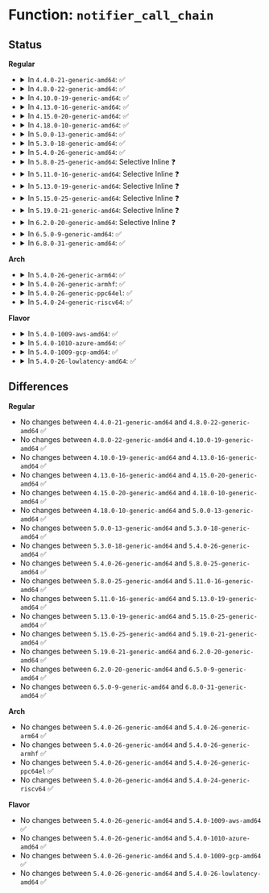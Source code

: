 # Function: <code>notifier_call_chain</code>

## Status
<b>Regular</b>
<ul>
<li>
<details>
<summary>In <code>4.4.0-21-generic-amd64</code>: ✅</summary>

```c
int notifier_call_chain(struct notifier_block * * nl, long unsigned int val, void * v, int nr_to_call, int * nr_calls)
```

```json
{
  "name": "notifier_call_chain",
  "collision_type": "Unique Static",
  "inline_type": "No",
  "funcs": [
    {
      "addr": 18446744071579505600,
      "name": "notifier_call_chain",
      "external": false,
      "loc": "kernel/notifier.c:74",
      "file": "kernel/notifier.c",
      "inline": "seen, unknown",
      "caller_inline": [],
      "caller_func": [
        "kernel/notifier.c:raw_notifier_call_chain",
        "kernel/notifier.c:notify_die",
        "kernel/notifier.c:__blocking_notifier_call_chain",
        "kernel/notifier.c:__srcu_notifier_call_chain"
      ]
    }
  ],
  "symbols": [
    {
      "addr": 18446744071579505600,
      "name": "notifier_call_chain",
      "section": ".text",
      "bind": "STB_LOCAL",
      "size": 106
    }
  ]
}
```
</details>
</li>
<li>
<details>
<summary>In <code>4.8.0-22-generic-amd64</code>: ✅</summary>

```c
int notifier_call_chain(struct notifier_block * * nl, long unsigned int val, void * v, int nr_to_call, int * nr_calls)
```

```json
{
  "name": "notifier_call_chain",
  "collision_type": "Unique Static",
  "inline_type": "No",
  "funcs": [
    {
      "addr": 18446744071579519712,
      "name": "notifier_call_chain",
      "external": false,
      "loc": "kernel/notifier.c:74",
      "file": "kernel/notifier.c",
      "inline": "seen, unknown",
      "caller_inline": [],
      "caller_func": [
        "kernel/notifier.c:notify_die",
        "kernel/notifier.c:__srcu_notifier_call_chain",
        "kernel/notifier.c:raw_notifier_call_chain",
        "kernel/notifier.c:__blocking_notifier_call_chain"
      ]
    }
  ],
  "symbols": [
    {
      "addr": 18446744071579519712,
      "name": "notifier_call_chain",
      "section": ".text",
      "bind": "STB_LOCAL",
      "size": 106
    }
  ]
}
```
</details>
</li>
<li>
<details>
<summary>In <code>4.10.0-19-generic-amd64</code>: ✅</summary>

```c
int notifier_call_chain(struct notifier_block * * nl, long unsigned int val, void * v, int nr_to_call, int * nr_calls)
```

```json
{
  "name": "notifier_call_chain",
  "collision_type": "Unique Static",
  "inline_type": "No",
  "funcs": [
    {
      "addr": 18446744071579543360,
      "name": "notifier_call_chain",
      "external": false,
      "loc": "kernel/notifier.c:74",
      "file": "kernel/notifier.c",
      "inline": "seen, unknown",
      "caller_inline": [],
      "caller_func": [
        "kernel/notifier.c:notify_die",
        "kernel/notifier.c:__srcu_notifier_call_chain",
        "kernel/notifier.c:raw_notifier_call_chain",
        "kernel/notifier.c:__blocking_notifier_call_chain"
      ]
    }
  ],
  "symbols": [
    {
      "addr": 18446744071579543360,
      "name": "notifier_call_chain",
      "section": ".text",
      "bind": "STB_LOCAL",
      "size": 106
    }
  ]
}
```
</details>
</li>
<li>
<details>
<summary>In <code>4.13.0-16-generic-amd64</code>: ✅</summary>

```c
int notifier_call_chain(struct notifier_block * * nl, long unsigned int val, void * v, int nr_to_call, int * nr_calls)
```

```json
{
  "name": "notifier_call_chain",
  "collision_type": "Unique Static",
  "inline_type": "No",
  "funcs": [
    {
      "addr": 18446744071579529920,
      "name": "notifier_call_chain",
      "external": false,
      "loc": "kernel/notifier.c:74",
      "file": "kernel/notifier.c",
      "inline": "seen, unknown",
      "caller_inline": [],
      "caller_func": [
        "kernel/notifier.c:notify_die",
        "kernel/notifier.c:__srcu_notifier_call_chain",
        "kernel/notifier.c:raw_notifier_call_chain"
      ]
    }
  ],
  "symbols": [
    {
      "addr": 18446744071579529920,
      "name": "notifier_call_chain",
      "section": ".text",
      "bind": "STB_LOCAL",
      "size": 106
    }
  ]
}
```
</details>
</li>
<li>
<details>
<summary>In <code>4.15.0-20-generic-amd64</code>: ✅</summary>

```c
int notifier_call_chain(struct notifier_block * * nl, long unsigned int val, void * v, int nr_to_call, int * nr_calls)
```

```json
{
  "name": "notifier_call_chain",
  "collision_type": "Unique Static",
  "inline_type": "No",
  "funcs": [
    {
      "addr": 18446744071579556416,
      "name": "notifier_call_chain",
      "external": false,
      "loc": "kernel/notifier.c:74",
      "file": "kernel/notifier.c",
      "inline": "seen, unknown",
      "caller_inline": [],
      "caller_func": [
        "kernel/notifier.c:notify_die",
        "kernel/notifier.c:__srcu_notifier_call_chain",
        "kernel/notifier.c:raw_notifier_call_chain"
      ]
    }
  ],
  "symbols": [
    {
      "addr": 18446744071579556416,
      "name": "notifier_call_chain",
      "section": ".text",
      "bind": "STB_LOCAL",
      "size": 108
    }
  ]
}
```
</details>
</li>
<li>
<details>
<summary>In <code>4.18.0-10-generic-amd64</code>: ✅</summary>

```c
int notifier_call_chain(struct notifier_block * * nl, long unsigned int val, void * v, int nr_to_call, int * nr_calls)
```

```json
{
  "name": "notifier_call_chain",
  "collision_type": "Unique Static",
  "inline_type": "No",
  "funcs": [
    {
      "addr": 18446744071579584688,
      "name": "notifier_call_chain",
      "external": false,
      "loc": "kernel/notifier.c:74",
      "file": "kernel/notifier.c",
      "inline": "seen, unknown",
      "caller_inline": [],
      "caller_func": [
        "kernel/notifier.c:notify_die",
        "kernel/notifier.c:__srcu_notifier_call_chain",
        "kernel/notifier.c:raw_notifier_call_chain"
      ]
    }
  ],
  "symbols": [
    {
      "addr": 18446744071579584688,
      "name": "notifier_call_chain",
      "section": ".text",
      "bind": "STB_LOCAL",
      "size": 108
    }
  ]
}
```
</details>
</li>
<li>
<details>
<summary>In <code>5.0.0-13-generic-amd64</code>: ✅</summary>

```c
int notifier_call_chain(struct notifier_block * * nl, long unsigned int val, void * v, int nr_to_call, int * nr_calls)
```

```json
{
  "name": "notifier_call_chain",
  "collision_type": "Unique Static",
  "inline_type": "No",
  "funcs": [
    {
      "addr": 18446744071579621888,
      "name": "notifier_call_chain",
      "external": false,
      "loc": "kernel/notifier.c:74",
      "file": "kernel/notifier.c",
      "inline": "seen, unknown",
      "caller_inline": [],
      "caller_func": [
        "kernel/notifier.c:notify_die",
        "kernel/notifier.c:__srcu_notifier_call_chain",
        "kernel/notifier.c:raw_notifier_call_chain"
      ]
    }
  ],
  "symbols": [
    {
      "addr": 18446744071579621888,
      "name": "notifier_call_chain",
      "section": ".text",
      "bind": "STB_LOCAL",
      "size": 108
    }
  ]
}
```
</details>
</li>
<li>
<details>
<summary>In <code>5.3.0-18-generic-amd64</code>: ✅</summary>

```c
int notifier_call_chain(struct notifier_block * * nl, long unsigned int val, void * v, int nr_to_call, int * nr_calls)
```

```json
{
  "name": "notifier_call_chain",
  "collision_type": "Unique Static",
  "inline_type": "No",
  "funcs": [
    {
      "addr": 18446744071579646544,
      "name": "notifier_call_chain",
      "external": false,
      "loc": "kernel/notifier.c:76",
      "file": "kernel/notifier.c",
      "inline": "seen, unknown",
      "caller_inline": [],
      "caller_func": [
        "kernel/notifier.c:notify_die",
        "kernel/notifier.c:__srcu_notifier_call_chain",
        "kernel/notifier.c:raw_notifier_call_chain"
      ]
    }
  ],
  "symbols": [
    {
      "addr": 18446744071579646544,
      "name": "notifier_call_chain",
      "section": ".text",
      "bind": "STB_LOCAL",
      "size": 119
    }
  ]
}
```
</details>
</li>
<li>
<details>
<summary>In <code>5.4.0-26-generic-amd64</code>: ✅</summary>

```c
int notifier_call_chain(struct notifier_block * * nl, long unsigned int val, void * v, int nr_to_call, int * nr_calls)
```

```json
{
  "name": "notifier_call_chain",
  "collision_type": "Unique Static",
  "inline_type": "No",
  "funcs": [
    {
      "addr": 18446744071579683680,
      "name": "notifier_call_chain",
      "external": false,
      "loc": "kernel/notifier.c:76",
      "file": "kernel/notifier.c",
      "inline": "seen, unknown",
      "caller_inline": [],
      "caller_func": [
        "kernel/notifier.c:notify_die",
        "kernel/notifier.c:__srcu_notifier_call_chain",
        "kernel/notifier.c:raw_notifier_call_chain"
      ]
    }
  ],
  "symbols": [
    {
      "addr": 18446744071579683680,
      "name": "notifier_call_chain",
      "section": ".text",
      "bind": "STB_LOCAL",
      "size": 119
    }
  ]
}
```
</details>
</li>
<li>
<details>
<summary>In <code>5.8.0-25-generic-amd64</code>: Selective Inline ❓</summary>

```c
int notifier_call_chain(struct notifier_block * * nl, long unsigned int val, void * v, int nr_to_call, int * nr_calls)
```

```json
{
  "name": "notifier_call_chain",
  "collision_type": "Unique Static",
  "inline_type": "Selective",
  "funcs": [
    {
      "addr": 18446744071579725456,
      "name": "notifier_call_chain",
      "external": false,
      "loc": "kernel/notifier.c:64",
      "file": "kernel/notifier.c",
      "inline": "not declared, inlined",
      "caller_inline": [
        "kernel/notifier.c:notify_die",
        "kernel/notifier.c:raw_notifier_call_chain"
      ],
      "caller_func": [
        "kernel/notifier.c:__srcu_notifier_call_chain"
      ]
    }
  ],
  "symbols": [
    {
      "addr": 18446744071579723552,
      "name": "notifier_call_chain",
      "section": ".text",
      "bind": "STB_LOCAL",
      "size": 108
    }
  ]
}
```
</details>
</li>
<li>
<details>
<summary>In <code>5.11.0-16-generic-amd64</code>: Selective Inline ❓</summary>

```c
int notifier_call_chain(struct notifier_block * * nl, long unsigned int val, void * v, int nr_to_call, int * nr_calls)
```

```json
{
  "name": "notifier_call_chain",
  "collision_type": "Unique Static",
  "inline_type": "Selective",
  "funcs": [
    {
      "addr": 18446744071579703600,
      "name": "notifier_call_chain",
      "external": false,
      "loc": "kernel/notifier.c:64",
      "file": "kernel/notifier.c",
      "inline": "not declared, inlined",
      "caller_inline": [
        "kernel/notifier.c:notify_die",
        "kernel/notifier.c:srcu_notifier_call_chain",
        "kernel/notifier.c:raw_notifier_call_chain",
        "kernel/notifier.c:raw_notifier_call_chain_robust",
        "kernel/notifier.c:raw_notifier_call_chain_robust",
        "kernel/notifier.c:atomic_notifier_call_chain_robust",
        "kernel/notifier.c:atomic_notifier_call_chain_robust"
      ],
      "caller_func": []
    }
  ],
  "symbols": [
    {
      "addr": 18446744071579702000,
      "name": "notifier_call_chain",
      "section": ".text",
      "bind": "STB_LOCAL",
      "size": 108
    }
  ]
}
```
</details>
</li>
<li>
<details>
<summary>In <code>5.13.0-19-generic-amd64</code>: Selective Inline ❓</summary>

```c
int notifier_call_chain(struct notifier_block * * nl, long unsigned int val, void * v, int nr_to_call, int * nr_calls)
```

```json
{
  "name": "notifier_call_chain",
  "collision_type": "Unique Static",
  "inline_type": "Selective",
  "funcs": [
    {
      "addr": 18446744071579710736,
      "name": "notifier_call_chain",
      "external": false,
      "loc": "kernel/notifier.c:64",
      "file": "kernel/notifier.c",
      "inline": "not declared, inlined",
      "caller_inline": [
        "kernel/notifier.c:notify_die",
        "kernel/notifier.c:srcu_notifier_call_chain",
        "kernel/notifier.c:raw_notifier_call_chain",
        "kernel/notifier.c:raw_notifier_call_chain_robust",
        "kernel/notifier.c:raw_notifier_call_chain_robust",
        "kernel/notifier.c:atomic_notifier_call_chain_robust",
        "kernel/notifier.c:atomic_notifier_call_chain_robust"
      ],
      "caller_func": []
    }
  ],
  "symbols": [
    {
      "addr": 18446744071579709136,
      "name": "notifier_call_chain",
      "section": ".text",
      "bind": "STB_LOCAL",
      "size": 108
    }
  ]
}
```
</details>
</li>
<li>
<details>
<summary>In <code>5.15.0-25-generic-amd64</code>: Selective Inline ❓</summary>

```c
int notifier_call_chain(struct notifier_block * * nl, long unsigned int val, void * v, int nr_to_call, int * nr_calls)
```

```json
{
  "name": "notifier_call_chain",
  "collision_type": "Unique Static",
  "inline_type": "Selective",
  "funcs": [
    {
      "addr": 18446744071579788960,
      "name": "notifier_call_chain",
      "external": false,
      "loc": "kernel/notifier.c:64",
      "file": "kernel/notifier.c",
      "inline": "not declared, inlined",
      "caller_inline": [
        "kernel/notifier.c:notify_die",
        "kernel/notifier.c:srcu_notifier_call_chain",
        "kernel/notifier.c:raw_notifier_call_chain",
        "kernel/notifier.c:raw_notifier_call_chain_robust",
        "kernel/notifier.c:raw_notifier_call_chain_robust"
      ],
      "caller_func": []
    }
  ],
  "symbols": [
    {
      "addr": 18446744071579787280,
      "name": "notifier_call_chain",
      "section": ".text",
      "bind": "STB_LOCAL",
      "size": 108
    }
  ]
}
```
</details>
</li>
<li>
<details>
<summary>In <code>5.19.0-21-generic-amd64</code>: Selective Inline ❓</summary>

```c
int notifier_call_chain(struct notifier_block * * nl, long unsigned int val, void * v, int nr_to_call, int * nr_calls)
```

```json
{
  "name": "notifier_call_chain",
  "collision_type": "Unique Static",
  "inline_type": "Selective",
  "funcs": [
    {
      "addr": 18446744071579895608,
      "name": "notifier_call_chain",
      "external": false,
      "loc": "kernel/notifier.c:68",
      "file": "kernel/notifier.c",
      "inline": "not declared, inlined",
      "caller_inline": [
        "kernel/notifier.c:notify_die",
        "kernel/notifier.c:srcu_notifier_call_chain",
        "kernel/notifier.c:raw_notifier_call_chain",
        "kernel/notifier.c:raw_notifier_call_chain_robust",
        "kernel/notifier.c:raw_notifier_call_chain_robust"
      ],
      "caller_func": []
    }
  ],
  "symbols": [
    {
      "addr": 18446744071579893376,
      "name": "notifier_call_chain",
      "section": ".text",
      "bind": "STB_LOCAL",
      "size": 123
    }
  ]
}
```
</details>
</li>
<li>
<details>
<summary>In <code>6.2.0-20-generic-amd64</code>: Selective Inline ❓</summary>

```c
int notifier_call_chain(struct notifier_block * * nl, long unsigned int val, void * v, int nr_to_call, int * nr_calls)
```

```json
{
  "name": "notifier_call_chain",
  "collision_type": "Unique Static",
  "inline_type": "Selective",
  "funcs": [
    {
      "addr": 18446744071580046968,
      "name": "notifier_call_chain",
      "external": false,
      "loc": "kernel/notifier.c:68",
      "file": "kernel/notifier.c",
      "inline": "not declared, inlined",
      "caller_inline": [
        "kernel/notifier.c:notify_die",
        "kernel/notifier.c:srcu_notifier_call_chain",
        "kernel/notifier.c:raw_notifier_call_chain",
        "kernel/notifier.c:raw_notifier_call_chain_robust",
        "kernel/notifier.c:raw_notifier_call_chain_robust"
      ],
      "caller_func": []
    }
  ],
  "symbols": [
    {
      "addr": 18446744071580044480,
      "name": "notifier_call_chain",
      "section": ".text",
      "bind": "STB_LOCAL",
      "size": 123
    }
  ]
}
```
</details>
</li>
<li>
<details>
<summary>In <code>6.5.0-9-generic-amd64</code>: ✅</summary>

```c
int notifier_call_chain(struct notifier_block * * nl, long unsigned int val, void * v, int nr_to_call, int * nr_calls)
```

```json
{
  "name": "notifier_call_chain",
  "collision_type": "Unique Static",
  "inline_type": "No",
  "funcs": [
    {
      "addr": 18446744071580100384,
      "name": "notifier_call_chain",
      "external": false,
      "loc": "kernel/notifier.c:73",
      "file": "kernel/notifier.c",
      "inline": "seen, unknown",
      "caller_inline": [],
      "caller_func": [
        "kernel/notifier.c:notify_die",
        "kernel/notifier.c:srcu_notifier_call_chain",
        "kernel/notifier.c:raw_notifier_call_chain",
        "kernel/notifier.c:raw_notifier_call_chain_robust",
        "kernel/notifier.c:raw_notifier_call_chain_robust"
      ]
    }
  ],
  "symbols": [
    {
      "addr": 18446744071580100384,
      "name": "notifier_call_chain",
      "section": ".text",
      "bind": "STB_LOCAL",
      "size": 217
    }
  ]
}
```
</details>
</li>
<li>
<details>
<summary>In <code>6.8.0-31-generic-amd64</code>: ✅</summary>

```c
int notifier_call_chain(struct notifier_block * * nl, long unsigned int val, void * v, int nr_to_call, int * nr_calls)
```

```json
{
  "name": "notifier_call_chain",
  "collision_type": "Unique Static",
  "inline_type": "No",
  "funcs": [
    {
      "addr": 18446744071580145200,
      "name": "notifier_call_chain",
      "external": false,
      "loc": "kernel/notifier.c:73",
      "file": "kernel/notifier.c",
      "inline": "seen, unknown",
      "caller_inline": [],
      "caller_func": [
        "kernel/notifier.c:notify_die",
        "kernel/notifier.c:srcu_notifier_call_chain",
        "kernel/notifier.c:raw_notifier_call_chain",
        "kernel/notifier.c:raw_notifier_call_chain_robust",
        "kernel/notifier.c:raw_notifier_call_chain_robust"
      ]
    }
  ],
  "symbols": [
    {
      "addr": 18446744071580145200,
      "name": "notifier_call_chain",
      "section": ".text",
      "bind": "STB_LOCAL",
      "size": 217
    }
  ]
}
```
</details>
</li>
</ul>
<b>Arch</b>
<ul>
<li>
<details>
<summary>In <code>5.4.0-26-generic-arm64</code>: ✅</summary>

```c
int notifier_call_chain(struct notifier_block * * nl, long unsigned int val, void * v, int nr_to_call, int * nr_calls)
```

```json
{
  "name": "notifier_call_chain",
  "collision_type": "Unique Static",
  "inline_type": "No",
  "funcs": [
    {
      "addr": 18446603336490858648,
      "name": "notifier_call_chain",
      "external": false,
      "loc": "kernel/notifier.c:76",
      "file": "kernel/notifier.c",
      "inline": "seen, unknown",
      "caller_inline": [],
      "caller_func": [
        "kernel/notifier.c:notify_die",
        "kernel/notifier.c:__srcu_notifier_call_chain",
        "kernel/notifier.c:raw_notifier_call_chain"
      ]
    }
  ],
  "symbols": [
    {
      "addr": 18446603336490858648,
      "name": "notifier_call_chain",
      "section": ".text",
      "bind": "STB_LOCAL",
      "size": 156
    }
  ]
}
```
</details>
</li>
<li>
<details>
<summary>In <code>5.4.0-26-generic-armhf</code>: ✅</summary>

```c
int notifier_call_chain(struct notifier_block * * nl, long unsigned int val, void * v, int nr_to_call, int * nr_calls)
```

```json
{
  "name": "notifier_call_chain",
  "collision_type": "Unique Static",
  "inline_type": "No",
  "funcs": [
    {
      "addr": 3224878460,
      "name": "notifier_call_chain",
      "external": false,
      "loc": "kernel/notifier.c:76",
      "file": "kernel/notifier.c",
      "inline": "seen, unknown",
      "caller_inline": [],
      "caller_func": [
        "kernel/notifier.c:notify_die",
        "kernel/notifier.c:__srcu_notifier_call_chain",
        "kernel/notifier.c:raw_notifier_call_chain"
      ]
    }
  ],
  "symbols": [
    {
      "addr": 3224878460,
      "name": "notifier_call_chain",
      "section": ".text",
      "bind": "STB_LOCAL",
      "size": 148
    }
  ]
}
```
</details>
</li>
<li>
<details>
<summary>In <code>5.4.0-26-generic-ppc64el</code>: ✅</summary>

```c
int notifier_call_chain(struct notifier_block * * nl, long unsigned int val, void * v, int nr_to_call, int * nr_calls)
```

```json
{
  "name": "notifier_call_chain",
  "collision_type": "Unique Static",
  "inline_type": "No",
  "funcs": [
    {
      "addr": 13835058055283688496,
      "name": "notifier_call_chain",
      "external": false,
      "loc": "kernel/notifier.c:76",
      "file": "kernel/notifier.c",
      "inline": "seen, unknown",
      "caller_inline": [],
      "caller_func": [
        "kernel/notifier.c:notify_die",
        "kernel/notifier.c:__srcu_notifier_call_chain",
        "kernel/notifier.c:raw_notifier_call_chain"
      ]
    }
  ],
  "symbols": [
    {
      "addr": 13835058055283688496,
      "name": "notifier_call_chain",
      "section": ".text",
      "bind": "STB_LOCAL",
      "size": 256
    }
  ]
}
```
</details>
</li>
<li>
<details>
<summary>In <code>5.4.0-24-generic-riscv64</code>: ✅</summary>

```c
int notifier_call_chain(struct notifier_block * * nl, long unsigned int val, void * v, int nr_to_call, int * nr_calls)
```

```json
{
  "name": "notifier_call_chain",
  "collision_type": "Unique Static",
  "inline_type": "No",
  "funcs": [
    {
      "addr": 18446743936271517154,
      "name": "notifier_call_chain",
      "external": false,
      "loc": "kernel/notifier.c:76",
      "file": "kernel/notifier.c",
      "inline": "seen, unknown",
      "caller_inline": [],
      "caller_func": [
        "kernel/notifier.c:notify_die",
        "kernel/notifier.c:__srcu_notifier_call_chain",
        "kernel/notifier.c:raw_notifier_call_chain"
      ]
    }
  ],
  "symbols": [
    {
      "addr": 18446743936271517154,
      "name": "notifier_call_chain",
      "section": ".text",
      "bind": "STB_LOCAL",
      "size": 120
    }
  ]
}
```
</details>
</li>
</ul>
<b>Flavor</b>
<ul>
<li>
<details>
<summary>In <code>5.4.0-1009-aws-amd64</code>: ✅</summary>

```c
int notifier_call_chain(struct notifier_block * * nl, long unsigned int val, void * v, int nr_to_call, int * nr_calls)
```

```json
{
  "name": "notifier_call_chain",
  "collision_type": "Unique Static",
  "inline_type": "No",
  "funcs": [
    {
      "addr": 18446744071579660000,
      "name": "notifier_call_chain",
      "external": false,
      "loc": "kernel/notifier.c:76",
      "file": "kernel/notifier.c",
      "inline": "seen, unknown",
      "caller_inline": [],
      "caller_func": [
        "kernel/notifier.c:notify_die",
        "kernel/notifier.c:__srcu_notifier_call_chain",
        "kernel/notifier.c:raw_notifier_call_chain"
      ]
    }
  ],
  "symbols": [
    {
      "addr": 18446744071579660000,
      "name": "notifier_call_chain",
      "section": ".text",
      "bind": "STB_LOCAL",
      "size": 119
    }
  ]
}
```
</details>
</li>
<li>
<details>
<summary>In <code>5.4.0-1010-azure-amd64</code>: ✅</summary>

```c
int notifier_call_chain(struct notifier_block * * nl, long unsigned int val, void * v, int nr_to_call, int * nr_calls)
```

```json
{
  "name": "notifier_call_chain",
  "collision_type": "Unique Static",
  "inline_type": "No",
  "funcs": [
    {
      "addr": 18446744071579588352,
      "name": "notifier_call_chain",
      "external": false,
      "loc": "kernel/notifier.c:76",
      "file": "kernel/notifier.c",
      "inline": "seen, unknown",
      "caller_inline": [],
      "caller_func": [
        "kernel/notifier.c:notify_die",
        "kernel/notifier.c:__srcu_notifier_call_chain",
        "kernel/notifier.c:raw_notifier_call_chain"
      ]
    }
  ],
  "symbols": [
    {
      "addr": 18446744071579588352,
      "name": "notifier_call_chain",
      "section": ".text",
      "bind": "STB_LOCAL",
      "size": 119
    }
  ]
}
```
</details>
</li>
<li>
<details>
<summary>In <code>5.4.0-1009-gcp-amd64</code>: ✅</summary>

```c
int notifier_call_chain(struct notifier_block * * nl, long unsigned int val, void * v, int nr_to_call, int * nr_calls)
```

```json
{
  "name": "notifier_call_chain",
  "collision_type": "Unique Static",
  "inline_type": "No",
  "funcs": [
    {
      "addr": 18446744071579657264,
      "name": "notifier_call_chain",
      "external": false,
      "loc": "kernel/notifier.c:76",
      "file": "kernel/notifier.c",
      "inline": "seen, unknown",
      "caller_inline": [],
      "caller_func": [
        "kernel/notifier.c:notify_die",
        "kernel/notifier.c:__srcu_notifier_call_chain",
        "kernel/notifier.c:raw_notifier_call_chain"
      ]
    }
  ],
  "symbols": [
    {
      "addr": 18446744071579657264,
      "name": "notifier_call_chain",
      "section": ".text",
      "bind": "STB_LOCAL",
      "size": 119
    }
  ]
}
```
</details>
</li>
<li>
<details>
<summary>In <code>5.4.0-26-lowlatency-amd64</code>: ✅</summary>

```c
int notifier_call_chain(struct notifier_block * * nl, long unsigned int val, void * v, int nr_to_call, int * nr_calls)
```

```json
{
  "name": "notifier_call_chain",
  "collision_type": "Unique Static",
  "inline_type": "No",
  "funcs": [
    {
      "addr": 18446744071579691136,
      "name": "notifier_call_chain",
      "external": false,
      "loc": "kernel/notifier.c:76",
      "file": "kernel/notifier.c",
      "inline": "seen, unknown",
      "caller_inline": [],
      "caller_func": [
        "kernel/notifier.c:__srcu_notifier_call_chain",
        "kernel/notifier.c:raw_notifier_call_chain",
        "kernel/notifier.c:atomic_notifier_call_chain"
      ]
    }
  ],
  "symbols": [
    {
      "addr": 18446744071579691136,
      "name": "notifier_call_chain",
      "section": ".text",
      "bind": "STB_LOCAL",
      "size": 119
    }
  ]
}
```
</details>
</li>
</ul>

## Differences
<b>Regular</b>
<ul>
<li>
No changes between <code>4.4.0-21-generic-amd64</code> and <code>4.8.0-22-generic-amd64</code> ✅
</li>
<li>
No changes between <code>4.8.0-22-generic-amd64</code> and <code>4.10.0-19-generic-amd64</code> ✅
</li>
<li>
No changes between <code>4.10.0-19-generic-amd64</code> and <code>4.13.0-16-generic-amd64</code> ✅
</li>
<li>
No changes between <code>4.13.0-16-generic-amd64</code> and <code>4.15.0-20-generic-amd64</code> ✅
</li>
<li>
No changes between <code>4.15.0-20-generic-amd64</code> and <code>4.18.0-10-generic-amd64</code> ✅
</li>
<li>
No changes between <code>4.18.0-10-generic-amd64</code> and <code>5.0.0-13-generic-amd64</code> ✅
</li>
<li>
No changes between <code>5.0.0-13-generic-amd64</code> and <code>5.3.0-18-generic-amd64</code> ✅
</li>
<li>
No changes between <code>5.3.0-18-generic-amd64</code> and <code>5.4.0-26-generic-amd64</code> ✅
</li>
<li>
No changes between <code>5.4.0-26-generic-amd64</code> and <code>5.8.0-25-generic-amd64</code> ✅
</li>
<li>
No changes between <code>5.8.0-25-generic-amd64</code> and <code>5.11.0-16-generic-amd64</code> ✅
</li>
<li>
No changes between <code>5.11.0-16-generic-amd64</code> and <code>5.13.0-19-generic-amd64</code> ✅
</li>
<li>
No changes between <code>5.13.0-19-generic-amd64</code> and <code>5.15.0-25-generic-amd64</code> ✅
</li>
<li>
No changes between <code>5.15.0-25-generic-amd64</code> and <code>5.19.0-21-generic-amd64</code> ✅
</li>
<li>
No changes between <code>5.19.0-21-generic-amd64</code> and <code>6.2.0-20-generic-amd64</code> ✅
</li>
<li>
No changes between <code>6.2.0-20-generic-amd64</code> and <code>6.5.0-9-generic-amd64</code> ✅
</li>
<li>
No changes between <code>6.5.0-9-generic-amd64</code> and <code>6.8.0-31-generic-amd64</code> ✅
</li>
</ul>
<b>Arch</b>
<ul>
<li>
No changes between <code>5.4.0-26-generic-amd64</code> and <code>5.4.0-26-generic-arm64</code> ✅
</li>
<li>
No changes between <code>5.4.0-26-generic-amd64</code> and <code>5.4.0-26-generic-armhf</code> ✅
</li>
<li>
No changes between <code>5.4.0-26-generic-amd64</code> and <code>5.4.0-26-generic-ppc64el</code> ✅
</li>
<li>
No changes between <code>5.4.0-26-generic-amd64</code> and <code>5.4.0-24-generic-riscv64</code> ✅
</li>
</ul>
<b>Flavor</b>
<ul>
<li>
No changes between <code>5.4.0-26-generic-amd64</code> and <code>5.4.0-1009-aws-amd64</code> ✅
</li>
<li>
No changes between <code>5.4.0-26-generic-amd64</code> and <code>5.4.0-1010-azure-amd64</code> ✅
</li>
<li>
No changes between <code>5.4.0-26-generic-amd64</code> and <code>5.4.0-1009-gcp-amd64</code> ✅
</li>
<li>
No changes between <code>5.4.0-26-generic-amd64</code> and <code>5.4.0-26-lowlatency-amd64</code> ✅
</li>
</ul>
